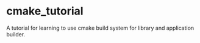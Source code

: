 # cmake_tutorial
A tutorial for learning to use cmake  build system for library and application builder.
